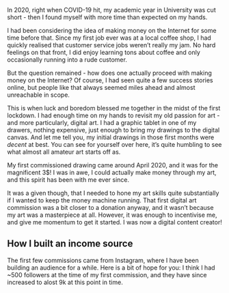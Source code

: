 In 2020, right when COVID-19 hit, my academic year in University was cut short - then I found myself with more time than expected on my hands.

I had been considering the idea of making money on the Internet for some time before that. Since my first job ever was at a local coffee shop, I had quickly realised that customer service jobs weren’t really my jam. No hard feelings on that front, I did enjoy learning tons about coffee and only occasionally running into a rude customer.

But the question remained - how does one actually proceed with making money on the Internet? Of course, I had seen quite a few success stories online, but people like that always seemed miles ahead and almost unreachable in scope.

This is when luck and boredom blessed me together in the midst of the first lockdown. I had enough time on my hands to revisit my old passion for art - and more particularly, digital art. I had a graphic tablet in one of my drawers, nothing expensive, just enough to bring my drawings to the digital canvas. And let me tell you, my initial drawings in those first months were *decent* at best. You can see for yourself over here, it’s quite humbling to see what almost all amateur art starts off as.

My first commissioned drawing came around April 2020, and it was for the magnificent 3$! I was in awe, I could actually make money through my art, and this spirit has been with me ever since.

It was a given though, that I needed to hone my art skills quite substantially if I wanted to keep the money machine running. That first digital art commission was a bit closer to a donation anyway, and it wasn’t because my art was a masterpiece at all. However, it was enough to incentivise me, and give me momentum to get it started. I was now a digital content creator!

## How I built an income source

The first few commissions came from Instagram, where I have been building an audience for a while. Here is a bit of hope for you: I think I had ~500 followers at the time of my first commission, and they have since increased to alost 9k at this point in time.
